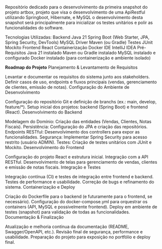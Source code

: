 Repositório dedicado para o desenvolvimento da primeira snapshot do projeto artbox, projeto que visa o desenvolvimento de uma ApiRestful utilizando Springboot, Hibernate, e MySQL
o desenvolvimento desta snapshot será principalmente para inicializar os testes unitários e polir as funcionalidades do software.

Tecnologias Utilizadas:
Backend
Java 21
Spring Boot (Web Starter, JPA, Spring Security, DevTools)
MySQL Driver
Maven (ou Gradle)
Testes
JUnit
Mockito
Frontend
React
Containerização
Docker
IDE
IntelliJ IDEA
Pré-Requisitos
Java 21 instalado
Maven ou Gradle instalado
MySQL instalado e configurado
Docker instalado (para containerização e ambiente isolado)


**Roadmap do Projeto**
Planejamento & Levantamento de Requisitos

Levantar e documentar os requisitos do sistema junto aos stakeholders.
Definir casos de uso, endpoints e fluxos principais (vendas, gerenciamento de clientes, emissão de notas).
Configuração do Ambiente de Desenvolvimento

Configuração do repositório Git e definição de branchs (ex.: main, develop, feature/*).
Setup inicial dos projetos: backend (Spring Boot) e frontend (React).
Desenvolvimento do Backend

Modelagem do Domínio: Criação das entidades (Vendas, Clientes, Notas Fiscais).
Persistência: Configuração do JPA e criação das repositórios.
Endpoints RESTful: Desenvolvimento dos controllers para expor as funcionalidades.
Segurança: Implementar Spring Security para acesso restrito (usuário ADMIN).
Testes: Criação de testes unitários com JUnit e Mockito.
Desenvolvimento do Frontend

Configuração do projeto React e estrutura inicial.
Integração com a API RESTful.
Desenvolvimento de telas para gerenciamento de vendas, clientes e emissão de notas fiscais.
Integração e Testes

Integração contínua (CI) e testes de integração entre frontend e backend.
Testes de performance e usabilidade.
Correção de bugs e refinamento do sistema.
Containerização e Deploy

Criação do Dockerfile para o backend (e futuramente para o frontend, se necessário).
Configuração do docker-compose.yml para orquestrar os containers (API, MySQL e possivelmente frontend).
Deploy em ambiente de testes (snapshot) para validação de todas as funcionalidades.
Documentação & Finalização

Atualização e melhoria contínua da documentação (README, Swagger/OpenAPI, etc.).
Revisão final de segurança, performance e usabilidade.
Preparação do projeto para exposição no portfólio e deploy final.
